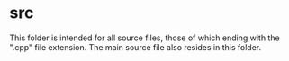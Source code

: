 # src

This folder is intended for all source files, those of which ending with the ".cpp" file extension. The main source file also resides in this folder.